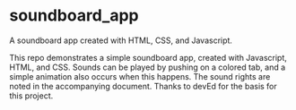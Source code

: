 # soundboard_app
A soundboard app created with HTML, CSS, and Javascript.

This repo demonstrates a simple soundboard app, created with Javascript, HTML, and CSS. Sounds can be played by pushing on a colored tab, and a simple animation also occurs when this happens. The sound rights are noted in the accompanying document. Thanks to devEd for the basis for this project.
